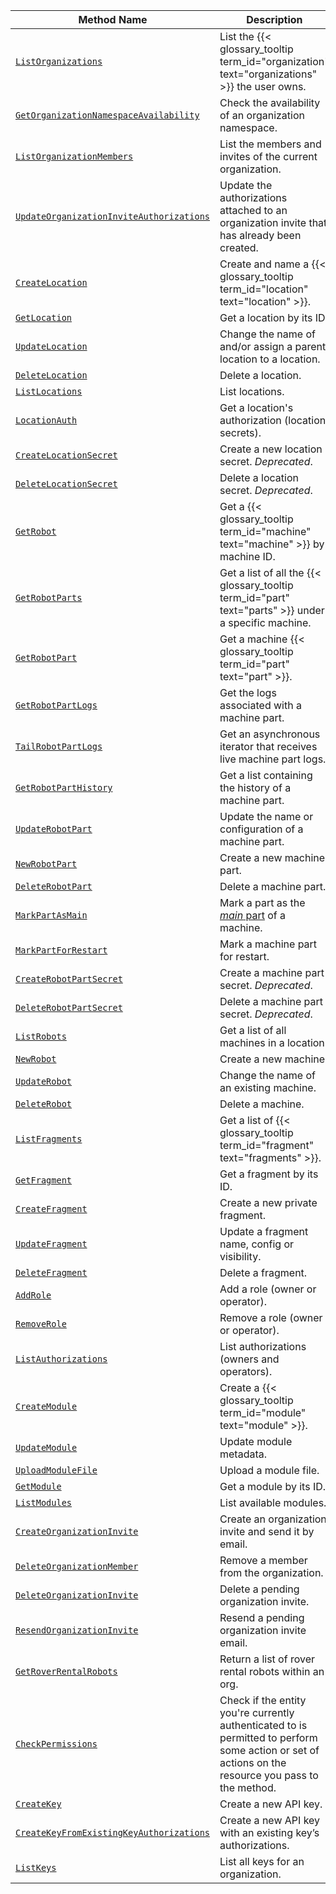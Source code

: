 <!-- prettier-ignore -->
Method Name | Description
----------- | -----------
[`ListOrganizations`](/dev/reference/apis/fleet/#listorganizations) | List the {{< glossary_tooltip term_id="organization" text="organizations" >}} the user owns.
[`GetOrganizationNamespaceAvailability`](/dev/reference/apis/fleet/#getorganizationnamespaceavailability) | Check the availability of an organization namespace.
[`ListOrganizationMembers`](/dev/reference/apis/fleet/#listorganizationmembers) | List the members and invites of the current organization.
[`UpdateOrganizationInviteAuthorizations`](/dev/reference/apis/fleet/#updateorganizationinviteauthorizations) | Update the authorizations attached to an organization invite that has already been created.
[`CreateLocation`](/dev/reference/apis/fleet/#createlocation) | Create and name a {{< glossary_tooltip term_id="location" text="location" >}}.
[`GetLocation`](/dev/reference/apis/fleet/#getlocation) | Get a location by its ID.
[`UpdateLocation`](/dev/reference/apis/fleet/#updatelocation ) | Change the name of and/or assign a parent location to a location.
[`DeleteLocation`](/dev/reference/apis/fleet/#deletelocation ) | Delete a location.
[`ListLocations`](/dev/reference/apis/fleet/#listlocations ) | List locations.
[`LocationAuth`](/dev/reference/apis/fleet/#locationauth ) | Get a location's authorization (location secrets).
[`CreateLocationSecret`](/dev/reference/apis/fleet/#createlocationsecret ) | Create a new location secret. *Deprecated*.
[`DeleteLocationSecret`](/dev/reference/apis/fleet/#deletelocationsecret ) | Delete a location secret. *Deprecated*.
[`GetRobot`](/dev/reference/apis/fleet/#getrobot ) | Get a {{< glossary_tooltip term_id="machine" text="machine" >}} by machine ID.
[`GetRobotParts`](/dev/reference/apis/fleet/#getrobotparts ) | Get a list of all the {{< glossary_tooltip term_id="part" text="parts" >}} under a specific machine.
[`GetRobotPart`](/dev/reference/apis/fleet/#getrobotpart ) | Get a machine {{< glossary_tooltip term_id="part" text="part" >}}.
[`GetRobotPartLogs`](/dev/reference/apis/fleet/#getrobotpartlogs ) | Get the logs associated with a machine part.
[`TailRobotPartLogs`](/dev/reference/apis/fleet/#tailrobotpartlogs ) | Get an asynchronous iterator that receives live machine part logs.
[`GetRobotPartHistory`](/dev/reference/apis/fleet/#getrobotparthistory ) | Get a list containing the history of a machine part.
[`UpdateRobotPart`](/dev/reference/apis/fleet/#updaterobotpart ) | Update the name or configuration of a machine part.
[`NewRobotPart`](/dev/reference/apis/fleet/#newrobotpart ) | Create a new machine part.
[`DeleteRobotPart`](/dev/reference/apis/fleet/#deleterobotpart ) | Delete a machine part.
[`MarkPartAsMain`](/dev/reference/apis/fleet/#markpartasmain ) | Mark a part as the [_main_ part](/operate/reference/architecture/parts/#machine-parts) of a machine.
[`MarkPartForRestart`](/dev/reference/apis/fleet/#markpartforrestart ) | Mark a machine part for restart.
[`CreateRobotPartSecret`](/dev/reference/apis/fleet/#createrobotpartsecret ) | Create a machine part secret. *Deprecated*.
[`DeleteRobotPartSecret`](/dev/reference/apis/fleet/#deleterobotpartsecret ) | Delete a machine part secret. *Deprecated*.
[`ListRobots`](/dev/reference/apis/fleet/#listrobots ) | Get a list of all machines in a location.
[`NewRobot`](/dev/reference/apis/fleet/#newrobot ) | Create a new machine.
[`UpdateRobot`](/dev/reference/apis/fleet/#updaterobot ) | Change the name of an existing machine.
[`DeleteRobot`](/dev/reference/apis/fleet/#deleterobot ) | Delete a machine.
[`ListFragments`](/dev/reference/apis/fleet/#listfragments ) | Get a list of {{< glossary_tooltip term_id="fragment" text="fragments" >}}.
[`GetFragment`](/dev/reference/apis/fleet/#getfragment ) | Get a fragment by its ID.
[`CreateFragment`](/dev/reference/apis/fleet/#createfragment ) | Create a new private fragment.
[`UpdateFragment`](/dev/reference/apis/fleet/#updatefragment ) | Update a fragment name, config or visibility.
[`DeleteFragment`](/dev/reference/apis/fleet/#deletefragment ) | Delete a fragment.
[`AddRole`](/dev/reference/apis/fleet/#addrole ) | Add a role (owner or operator).
[`RemoveRole`](/dev/reference/apis/fleet/#removerole ) | Remove a role (owner or operator).
[`ListAuthorizations`](/dev/reference/apis/fleet/#listauthorizations ) | List authorizations (owners and operators).
[`CreateModule`](/dev/reference/apis/fleet/#createmodule ) | Create a {{< glossary_tooltip term_id="module" text="module" >}}.
[`UpdateModule`](/dev/reference/apis/fleet/#updatemodule ) | Update module metadata.
[`UploadModuleFile`](/dev/reference/apis/fleet/#uploadmodulefile ) | Upload a module file.
[`GetModule`](/dev/reference/apis/fleet/#getmodule ) | Get a module by its ID.
[`ListModules`](/dev/reference/apis/fleet/#listmodules ) | List available modules.
[`CreateOrganizationInvite`](/dev/reference/apis/fleet/#createorganizationinvite) | Create an organization invite and send it by email.
[`DeleteOrganizationMember`](/dev/reference/apis/fleet/#deleteorganizationmember) | Remove a member from the organization.
[`DeleteOrganizationInvite`](/dev/reference/apis/fleet/#deleteorganizationinvite) | Delete a pending organization invite.
[`ResendOrganizationInvite`](/dev/reference/apis/fleet/#resendorganizationinvite) | Resend a pending organization invite email.
[`GetRoverRentalRobots`](/dev/reference/apis/fleet/#getroverrentalrobots) | Return a list of rover rental robots within an org.
[`CheckPermissions`](/dev/reference/apis/fleet/#checkpermissions) | Check if the entity you're currently authenticated to is permitted to perform some action or set of actions on the resource you pass to the method.
[`CreateKey`](/dev/reference/apis/fleet/#createkey) | Create a new API key.
[`CreateKeyFromExistingKeyAuthorizations`](/dev/reference/apis/fleet/#createkeyfromexistingkeyauthorizations) | Create a new API key with an existing key’s authorizations.
[`ListKeys`](/dev/reference/apis/fleet/#listkeys) | List all keys for an organization.
